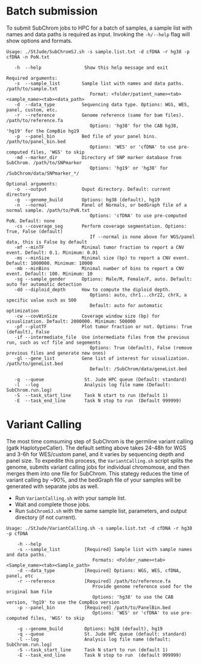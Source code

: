 # Batch submission
To submit SubChrom jobs to HPC for a batch of samples, a sample list with names and data paths is required as input. Invoking the `-h/--help` flag will show options and formats.
```
Usage: ./StJude/SubChromSJ.sh -s sample.list.txt -d cfDNA -r hg38 -p cfDNA -n PoN.txt

   -h  --help                Show this help message and exit

Required arguments:
   -s  --sample_list        Sample list with names and data paths. /path/to/sample.txt
                               Format: <folder/patient_name><tab><sample_name><tab><data_path>
   -d  --data_type          Sequencing data type. Options: WGS, WES, panel, custom, etc.
   -r  --reference          Genome reference (same for bam files). /path/to/reference.fa
                               Options: 'hg38' for the CAB hg38, 'hg19' for the CompBio hg19
   -p  --panel_bin          Bed file of your panel bins. /path/to/panel_bin.bed
                               Options: 'WES' or 'cfDNA' to use pre-computed files, 'WGS' to skip
   -md --marker_dir         Directory of SNP marker database from SubChrom. /path/to/SNPmarker
                               Options: 'hg19' or 'hg38' for /SubChrom/data/SNPmarker_*/

Optional arguments:
   -o  --output             Ouput directory. Default: current directory
   -g  --genome_build       Options: hg38 (default), hg19
   -n  --normal             Panel of Normals, or bedGraph file of a normal sample. /path/to/PoN.txt
                               Options: 'cfDNA' to use pre-computed PoN. Default: none
   -cs --coverage_seg       Perform coverage segmentation. Options: True, False (default)
                               If --normal is none above for WGS/panel data, this is False by default
   -mf --minTF              Minimal tumor fraction to report a CNV event. Default: 0.1. Minimum: 0.01
   -ms --minSize            Minimal size (bp) to report a CNV event. Default: 1000000. Minimum: 10000
   -mb --minBins            Minimal number of bins to report a CNV event. Default: 100. Minimum: 10
   -sg --sample_gender      Options: Male/M, Female/F, auto. Default: auto for automatic detection
   -dd --diploid_depth      How to compute the diploid depth.
                               Options: auto, chr1...chr22, chrX, a specific value such as 500
                               Default: auto for automatic optimization
   -cw --covWinSize         Coverage window size (bp) for visualization. Default: 2000000. Minimum: 500000
   -pf --plotTF             Plot tumor fraction or not. Options: True (default), False
   -if --intermediate_file  Use intermediate files from the previous run, such as vcf file and segements
                               Options: True (default), False (remove previous files and generate new ones)
   -gl --gene_list          Gene list of interest for visualization. /path/to/geneList.bed
                               Default: /SubChrom/data/geneList.bed

   -q  --queue               St. Jude HPC queue (Default: standard)
   -l  --log                 Analysis log file name (Default: SubChrom.run.log)
   -S  --task_start_line     Task N start to run (Default 1)
   -E  --task_end_line       Task N stop to run  (Default 999999)
```

# Variant Calling
The most time comsuming step of SubChrom is the germline variant calling (gatk HaplotypeCaller). The default setting above takes 24-48h for WGS and 3-6h for WES/custom panel, and it varies by sequencing depth and panel size. To expedite this process, the `VariantCalling.sh` script splits the genome, submits variant calling jobs for individual chromomose, and then merges them into one file for SubChrom. This stategy reduces the time of variant calling by ~90%, and the bedGraph file of your samples will be generated with separate jobs as well.

  - Run `VariantCalling.sh` with your sample list. 
  - Wait and complete those jobs. 
  - Run `SubChromSJ.sh` with the same sample list, parameters, and output directory (if not current).

```
Usage: ./StJude/VariantCalling.sh -s sample.list.txt -d cfDNA -r hg38 -p cfDNA

	-h --help
	-s --sample_list         [Required] Sample list with sample names and data paths.
	                            Formats: <Folder_name><tab><Sample_name><tab><Sample_path>
	-d --data_type           [Required] Options: WGS, WES, cfDNA, panel, etc
	-r --reference           [Required] /path/to/reference.fa
	                            Provide genome reference used for the original bam file
	                            Options: 'hg38' to use the CAB version, 'hg19' to use the CompBio version
	-p --panel_bin           [Required] /path/to/PanelBin.bed
	                            Options: 'WES' or 'cfDNA' to use pre-computed files, 'WGS' to skip

	-g --genome_build        Options: hg38 (default), hg19
	-q --queue               St. Jude HPC queue (default: standard)
	-l --log                 Analysis log file name (default: SubChrom.run.log)
	-S --task_start_line     Task N start to run (default 1)
	-E --task_end_line       Task N stop to run  (default 999999)
```
